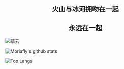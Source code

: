 <div align="center">  
    <h2>火山与冰河拥吻在一起</h2>
    <h2>永远在一起</h2>
</div>

![缙云](https://user-images.githubusercontent.com/62319450/152667861-e700dda9-45fd-4706-99e9-a20d973bb0e1.jpg)



![Moriafly's github stats](https://github-readme-stats.vercel.app/api?username=Moriafly&count_private=false&show_icons=true&&bg_color=30,165880,169c5a&title_color=fff&text_color=fff)

![Top Langs](https://github-readme-stats.vercel.app/api/top-langs/?username=Moriafly&theme=vue&layout=compact&hide=Rich%20Text%20Format,CSS,HTML,VBA)
